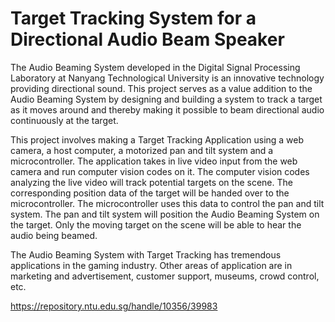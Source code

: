 # Target Tracking System for a Directional Audio Beam Speaker

The Audio Beaming System developed in the Digital Signal Processing Laboratory at Nanyang Technological University is an innovative technology providing directional sound. This project serves as a value addition to the Audio Beaming System by designing and building a system to track a target as it moves around and thereby making it possible to beam directional audio continuously at the target.
 
 This project involves making a Target Tracking Application using a web camera, a host computer, a motorized pan and tilt system and a microcontroller. The application takes in live video input from the web camera and run computer vision codes on it. The computer vision codes analyzing the live video will track potential targets on the scene. The corresponding position data of the target will be handed over to the microcontroller. The microcontroller uses this data to control the pan and tilt system. The pan and tilt system will position the Audio Beaming System on the target. Only the moving target on the scene will be able to hear the audio being beamed.
 
 The Audio Beaming System with Target Tracking has tremendous applications in the gaming industry. Other areas of application are in marketing and advertisement, customer support, museums, crowd control, etc.

 https://repository.ntu.edu.sg/handle/10356/39983
